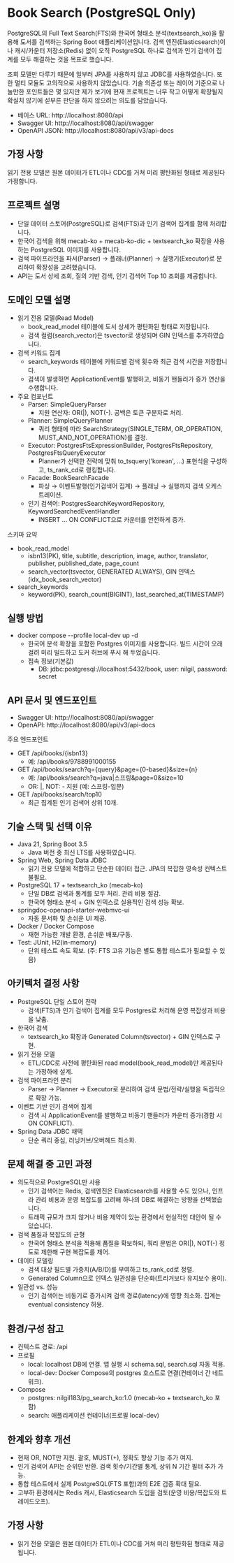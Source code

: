 # Book Search (PostgreSQL Only)

PostgreSQL의 Full Text Search(FTS)와 한국어 형태소 분석(textsearch_ko)을 활용해 도서를 검색하는 Spring Boot 애플리케이션입니다. 
검색 엔진(Elasticsearch)이나 캐시/카운터 저장소(Redis) 없이 오직 PostgreSQL 하나로 검색과 인기 검색어 집계를 모두 해결하는 것을 목표로 했습니다.

조회 모델만 다루기 때문에 일부러 JPA를 사용하지 않고 JDBC를 사용하였습니다. 또한 멀티 모듈도 고의적으로 사용하지 않았습니다. 
기술 의존성 또는 레이어 기준으로 나눌만한 포인트들은 몇 있지만 제가 보기에 현재 프로젝트는 너무 작고 어떻게 확장될지 확실치 않기에 섣부른 판단을 하지 않으려는 의도를 담았습니다.

- 베이스 URL: http://localhost:8080/api
- Swagger UI: http://localhost:8080/api/swagger
- OpenAPI JSON: http://localhost:8080/api/v3/api-docs
  
## 가정 사항

읽기 전용 모델은 원본 데이터가 ETL이나 CDC를 거쳐 미리 평탄화된 형태로 제공된다 가정합니다.

## 프로젝트 설명

- 단일 데이터 스토어(PostgreSQL)로 검색(FTS)과 인기 검색어 집계를 함께 처리합니다.
- 한국어 검색을 위해 mecab-ko + mecab-ko-dic + textsearch_ko 확장을 사용하는 PostgreSQL 이미지를 사용합니다.
- 검색 파이프라인을 파서(Parser) → 플래너(Planner) → 실행기(Executor)로 분리하여 확장성을 고려했습니다.
- API는 도서 상세 조회, 질의 기반 검색, 인기 검색어 Top 10 조회를 제공합니다.

## 도메인 모델 설명

- 읽기 전용 모델(Read Model)
    - book_read_model 테이블에 도서 상세가 평탄화된 형태로 저장됩니다.
    - 검색 컬럼(search_vector)은 tsvector로 생성되며 GIN 인덱스를 추가하였습니다.
- 검색 키워드 집계
    - search_keywords 테이블에 키워드별 검색 횟수와 최근 검색 시간을 저장합니다.
    - 검색이 발생하면 ApplicationEvent를 발행하고, 비동기 핸들러가 증가 연산을 수행합니다.
- 주요 컴포넌트
    - Parser: SimpleQueryParser
        - 지원 연산자: OR(|), NOT(-). 공백은 토큰 구분자로 처리.
    - Planner: SimpleQueryPlanner
        - 쿼리 형태에 따라 SearchStrategy(SINGLE_TERM, OR_OPERATION, MUST_AND_NOT_OPERATION)를 결정.
    - Executor: PostgresFtsExpressionBuilder, PostgresFtsRepository, PostgresFtsQueryExecutor
        - Planner가 선택한 전략에 맞춰 to_tsquery('korean', ...) 표현식을 구성하고, ts_rank_cd로 랭킹합니다.
    - Facade: BookSearchFacade
        - 파싱 → 이벤트발행(인기검색어 집계) → 플래닝 → 실행까지 검색 오케스트레이션.
    - 인기 검색어: PostgresSearchKeywordRepository, KeywordSearchedEventHandler
        - INSERT ... ON CONFLICT으로 카운터를 안전하게 증가.

스키마 요약

- book_read_model
    - isbn13(PK), title, subtitle, description, image, author, translator, publisher, published_date, page_count
    - search_vector(tsvector, GENERATED ALWAYS), GIN 인덱스(idx_book_search_vector)
- search_keywords
    - keyword(PK), search_count(BIGINT), last_searched_at(TIMESTAMP)

## 실행 방법

- docker compose --profile local-dev up -d
    - 한국어 분석 확장을 포함한 Postgres 이미지를 사용합니다. 빌드 시간이 오래 걸려 미리 빌드하고 도커 허브에 푸시 해 두었습니다.
    - 접속 정보(기본값)
        - DB: jdbc:postgresql://localhost:5432/book, user: nilgil, password: secret

## API 문서 및 엔드포인트

- Swagger UI: http://localhost:8080/api/swagger
- OpenAPI: http://localhost:8080/api/v3/api-docs

주요 엔드포인트

- GET /api/books/{isbn13}
    - 예: /api/books/9788991000155
- GET /api/books/search?q={query}&page={0-based}&size={n}
    - 예: /api/books/search?q=java|스프링&page=0&size=10
    - OR: |, NOT: - 지원 (예: 스프링-입문)
- GET /api/books/search/top10
    - 최근 집계된 인기 검색어 상위 10개.

## 기술 스택 및 선택 이유

- Java 21, Spring Boot 3.5
    - Java 버전 중 최신 LTS를 사용하였습니다.
- Spring Web, Spring Data JDBC
    - 읽기 전용 모델에 적합하고 단순한 데이터 접근. JPA의 복잡한 영속성 컨텍스트 불필요.
- PostgreSQL 17 + textsearch_ko (mecab-ko)
    - 단일 DB로 검색과 통계를 모두 처리. 관리 비용 절감.
    - 한국어 형태소 분석 + GIN 인덱스로 실용적인 검색 성능 확보.
- springdoc-openapi-starter-webmvc-ui
    - 자동 문서화 및 손쉬운 UI 제공.
- Docker / Docker Compose
    - 재현 가능한 개발 환경, 손쉬운 배포/구동.
- Test: JUnit, H2(in-memory)
    - 단위 테스트 속도 확보. (주: FTS 고유 기능은 별도 통합 테스트가 필요할 수 있음)

## 아키텍처 결정 사항

- PostgreSQL 단일 스토어 전략
    - 검색(FTS)과 인기 검색어 집계를 모두 Postgres로 처리해 운영 복잡성과 비용을 낮춤.
- 한국어 검색
    - textsearch_ko 확장과 Generated Column(tsvector) + GIN 인덱스로 구현.
- 읽기 전용 모델
    - ETL/CDC로 사전에 평탄화된 read model(book_read_model)만 제공된다는 가정하에 설계.
- 검색 파이프라인 분리
    - Parser → Planner → Executor로 분리하여 검색 문법/전략/실행을 독립적으로 확장 가능.
- 이벤트 기반 인기 검색어 집계
    - 검색 시 ApplicationEvent를 발행하고 비동기 핸들러가 카운터 증가(경합 시 ON CONFLICT).
- Spring Data JDBC 채택
    - 단순 쿼리 중심, 러닝커브/오버헤드 최소화.

## 문제 해결 중 고민 과정

- 의도적으로 PostgreSQL만 사용
    - 인기 검색어는 Redis, 검색엔진은 Elasticsearch를 사용할 수도 있으나, 인프라 관리 비용과 운영 복잡도를 고려해 하나의 DB로 해결하는 방향을 선택했습니다.
    - 트래픽 규모가 크지 않거나 비용 제약이 있는 환경에서 현실적인 대안이 될 수 있습니다.
- 검색 품질과 복잡도의 균형
    - 한국어 형태소 분석을 적용해 품질을 확보하되, 쿼리 문법은 OR(|), NOT(-) 정도로 제한해 구현 복잡도를 제어.
- 데이터 모델링
    - 검색 대상 필드별 가중치(A/B/D)를 부여하고 ts_rank_cd로 정렬.
    - Generated Column으로 인덱스 일관성을 단순화(트리거보다 유지보수 용이).
- 일관성 vs. 성능
    - 인기 검색어는 비동기로 증가시켜 검색 경로(latency)에 영향 최소화. 집계는 eventual consistency 허용.

## 환경/구성 참고

- 컨텍스트 경로: /api
- 프로필
    - local: localhost DB에 연결. 앱 실행 시 schema.sql, search.sql 자동 적용.
    - local-dev: Docker Compose의 postgres 호스트로 연결(컨테이너 간 네트워크).
- Compose
    - postgres: nilgil183/pg_search_ko:1.0 (mecab-ko + textsearch_ko 포함)
    - search: 애플리케이션 컨테이너(프로필 local-dev)

## 한계와 향후 개선

- 현재 OR, NOT만 지원. 괄호, MUST(+), 정확도 향상 기능 추가 여지.
- 인기 검색어 API는 순위만 반환. 검색 횟수/기간별 통계, 상위 N 기간 필터 추가 가능.
- 통합 테스트에서 실제 PostgreSQL(FTS 포함)과의 E2E 검증 확대 필요.
- 고부하 환경에서는 Redis 캐시, Elasticsearch 도입을 검토(운영 비용/복잡도와 트레이드오프).

## 가정 사항

- 읽기 전용 모델은 원본 데이터가 ETL이나 CDC를 거쳐 미리 평탄화된 형태로 제공됩니다.
